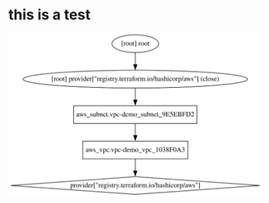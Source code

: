# this is a test
![Current Terraform Infrastructure](./images/graph.svg "Current Terraform Infrastructure")
